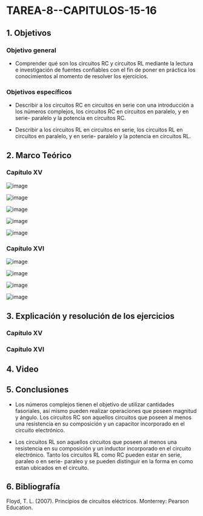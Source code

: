 # TAREA-8--CAPITULOS-15-16
## 1. Objetivos
### Objetivo general
- Comprender qué son los circuitos RC y circuitos RL mediante la lectura e investigación de fuentes confiables con el fin de poner en práctica los conocimientos al momento de resolver los ejercicios.

### Objetivos específicos
- Describir a los circuitos RC en circuitos en serie con una introducción a los números complejos, los circuitos RC en circuitos en paralelo, y en serie- paralelo y la potencia en circuitos RC.

- Describir a los circuitos RL en circuitos en serie, los circuitos RL en circuitos en paralelo, y en serie- paralelo y la potencia en circuitos RL.

## 2. Marco Teórico
### Capítulo XV

![image](https://user-images.githubusercontent.com/105740772/183545818-a3295618-a121-4b81-9c22-8fa44766ca50.png)

![image](https://user-images.githubusercontent.com/105740772/183545948-103f21fa-6171-4695-885a-db6042363b8b.png)

![image](https://user-images.githubusercontent.com/105740772/183546623-e8a6148d-bcd4-4a09-b4d0-84b98ac1429f.png)

![image](https://user-images.githubusercontent.com/105740772/183546935-03aa77c2-dee6-4bb0-8533-685465ba9d7f.png)

![image](https://user-images.githubusercontent.com/105740772/183547588-242f2d90-ef0a-4ed0-b2ab-00ba65948629.png)

### Capítulo XVI

![image](https://user-images.githubusercontent.com/105740772/183548555-80885f52-f4c5-4c2a-b679-93f460cf532b.png)

![image](https://user-images.githubusercontent.com/105740772/183548879-10be465f-a270-4256-ac27-5f44dc59c343.png)

![image](https://user-images.githubusercontent.com/105740772/183549077-af31e803-ee12-4c7d-b248-7fd7e8863e6e.png)

![image](https://user-images.githubusercontent.com/105740772/183549557-dc4cd4e8-0736-4928-bdbb-673d846f829b.png)

## 3. Explicación y resolución de los ejercicios
### Capítulo XV
### Capítulo XVI
## 4. Video
## 5. Conclusiones
- Los números complejos tienen el objetivo de utilizar cantidades fasoriales, así mismo pueden realizar operaciones que poseen magnitud y ángulo. Los circuitos RC son aquellos circuitos que poseen al menos una resistencia en su composición y un capacitor incorporado en el circuito electrónico.

- Los circuitos RL son aquellos circuitos que poseen al menos una resistencia en su composición y un inductor incorporado en el circuito electrónico. Tanto los circuitos RL como RC pueden estar en serie, paraleo o en serie- paraleo y se pueden distinguir en la forma en como estan ubicados en el circuito.
## 6. Bibliografía

Floyd, T. L. (2007). Principios de circuitos eléctricos. Monterrey: Pearson Education.
